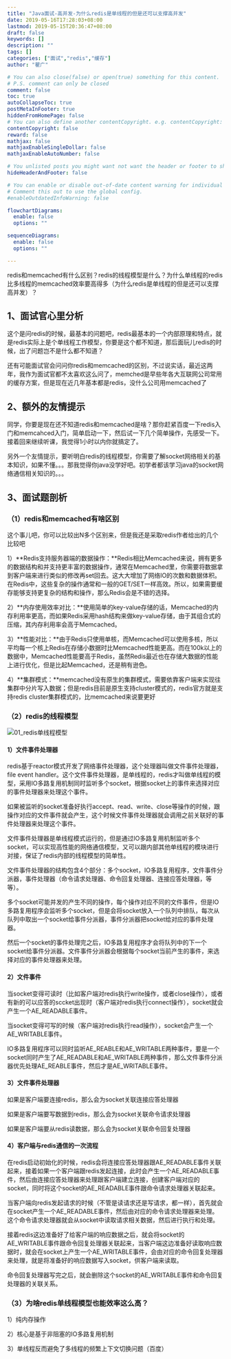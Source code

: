 ```yaml
---
title: "Java面试-高并发-为什么redis是单线程的但是还可以支撑高并发"
date: 2019-05-16T17:28:03+08:00
lastmod: 2019-05-15T20:36:47+08:00
draft: false
keywords: []
description: ""
tags: []
categories: ["面试","redis","缓存"]
author: "瞿广"

# You can also close(false) or open(true) something for this content.
# P.S. comment can only be closed
comment: false
toc: true
autoCollapseToc: true
postMetaInFooter: true
hiddenFromHomePage: false
# You can also define another contentCopyright. e.g. contentCopyright: "This is another copyright."
contentCopyright: false
reward: false
mathjax: false
mathjaxEnableSingleDollar: false
mathjaxEnableAutoNumber: false

# You unlisted posts you might want not want the header or footer to show
hideHeaderAndFooter: false

# You can enable or disable out-of-date content warning for individual post.
# Comment this out to use the global config.
#enableOutdatedInfoWarning: false

flowchartDiagrams:
  enable: false
  options: ""

sequenceDiagrams: 
  enable: false
  options: ""

---
```


redis和memcached有什么区别？redis的线程模型是什么？为什么单线程的redis比多线程的memcached效率要高得多（为什么redis是单线程的但是还可以支撑高并发）？



<!--more-->



## 1、面试官心里分析

这个是问redis的时候，最基本的问题吧，redis最基本的一个内部原理和特点，就是redis实际上是个单线程工作模型，你要是这个都不知道，那后面玩儿redis的时候，出了问题岂不是什么都不知道？

还有可能面试官会问问你redis和memcached的区别，不过说实话，最近这两年，我作为面试官都不太喜欢这么问了，memched是早些年各大互联网公司常用的缓存方案，但是现在近几年基本都是redis，没什么公司用memcached了

## 2、额外的友情提示

同学，你要是现在还不知道redis和memcached是啥？那你赶紧百度一下redis入门和memcahced入门，简单启动一下，然后试一下几个简单操作，先感受一下。接着回来继续听课，我觉得1小时以内你就搞定了。

另外一个友情提示，要听明白redis的线程模型，你需要了解socket网络相关的基本知识，如果不懂。。。那我觉得你java没学好吧。初学者都该学习java的socket网络通信相关知识的。。。

## 3、面试题剖析

### （1）redis和memcached有啥区别

这个事儿吧，你可以比较出N多个区别来，但是我还是采取redis作者给出的几个比较吧

1）**Redis支持服务器端的数据操作：**Redis相比Memcached来说，拥有更多的数据结构和并支持更丰富的数据操作，通常在Memcached里，你需要将数据拿到客户端来进行类似的修改再set回去。这大大增加了网络IO的次数和数据体积。在Redis中，这些复杂的操作通常和一般的GET/SET一样高效。所以，如果需要缓存能够支持更复杂的结构和操作，那么Redis会是不错的选择。

2）**内存使用效率对比：**使用简单的key-value存储的话，Memcached的内存利用率更高，而如果Redis采用hash结构来做key-value存储，由于其组合式的压缩，其内存利用率会高于Memcached。

3）**性能对比：**由于Redis只使用单核，而Memcached可以使用多核，所以平均每一个核上Redis在存储小数据时比Memcached性能更高。而在100k以上的数据中，Memcached性能要高于Redis，虽然Redis最近也在存储大数据的性能上进行优化，但是比起Memcached，还是稍有逊色。

4）**集群模式：**memcached没有原生的集群模式，需要依靠客户端来实现往集群中分片写入数据；但是redis目前是原生支持cluster模式的，redis官方就是支持redis cluster集群模式的，比memcached来说要更好

### （2）redis的线程模型

![01_redis单线程模型](/img/01_redis单线程模型.png)

#### 1）文件事件处理器

redis基于reactor模式开发了网络事件处理器，这个处理器叫做文件事件处理器，file event handler。这个文件事件处理器，是单线程的，redis才叫做单线程的模型，采用IO多路复用机制同时监听多个socket，根据socket上的事件来选择对应的事件处理器来处理这个事件。

如果被监听的socket准备好执行accept、read、write、close等操作的时候，跟操作对应的文件事件就会产生，这个时候文件事件处理器就会调用之前关联好的事件处理器来处理这个事件。

文件事件处理器是单线程模式运行的，但是通过IO多路复用机制监听多个socket，可以实现高性能的网络通信模型，又可以跟内部其他单线程的模块进行对接，保证了redis内部的线程模型的简单性。

文件事件处理器的结构包含4个部分：多个socket，IO多路复用程序，文件事件分派器，事件处理器（命令请求处理器、命令回复处理器、连接应答处理器，等等）。

多个socket可能并发的产生不同的操作，每个操作对应不同的文件事件，但是IO多路复用程序会监听多个socket，但是会将socket放入一个队列中排队，每次从队列中取出一个socket给事件分派器，事件分派器把socket给对应的事件处理器。

然后一个socket的事件处理完之后，IO多路复用程序才会将队列中的下一个socket给事件分派器。文件事件分派器会根据每个socket当前产生的事件，来选择对应的事件处理器来处理。

#### 2）文件事件

当socket变得可读时（比如客户端对redis执行write操作，或者close操作），或者有新的可以应答的sccket出现时（客户端对redis执行connect操作），socket就会产生一个AE_READABLE事件。

当socket变得可写的时候（客户端对redis执行read操作），socket会产生一个AE_WRITABLE事件。

IO多路复用程序可以同时监听AE_REABLE和AE_WRITABLE两种事件，要是一个socket同时产生了AE_READABLE和AE_WRITABLE两种事件，那么文件事件分派器优先处理AE_REABLE事件，然后才是AE_WRITABLE事件。

#### 3）文件事件处理器

如果是客户端要连接redis，那么会为socket关联连接应答处理器

如果是客户端要写数据到redis，那么会为socket关联命令请求处理器

如果是客户端要从redis读数据，那么会为socket关联命令回复处理器

#### 4）客户端与redis通信的一次流程

在redis启动初始化的时候，redis会将连接应答处理器跟AE_READABLE事件关联起来，接着如果一个客户端跟redis发起连接，此时会产生一个AE_READABLE事件，然后由连接应答处理器来处理跟客户端建立连接，创建客户端对应的socket，同时将这个socket的AE_READABLE事件跟命令请求处理器关联起来。

当客户端向redis发起请求的时候（不管是读请求还是写请求，都一样），首先就会在socket产生一个AE_READABLE事件，然后由对应的命令请求处理器来处理。这个命令请求处理器就会从socket中读取请求相关数据，然后进行执行和处理。

接着redis这边准备好了给客户端的响应数据之后，就会将socket的AE_WRITABLE事件跟命令回复处理器关联起来，当客户端这边准备好读取响应数据时，就会在socket上产生一个AE_WRITABLE事件，会由对应的命令回复处理器来处理，就是将准备好的响应数据写入socket，供客户端来读取。

命令回复处理器写完之后，就会删除这个socket的AE_WRITABLE事件和命令回复处理器的关联关系。

### （3）为啥redis单线程模型也能效率这么高？

1）纯内存操作

2）核心是基于非阻塞的IO多路复用机制

3）单线程反而避免了多线程的频繁上下文切换问题（百度）



